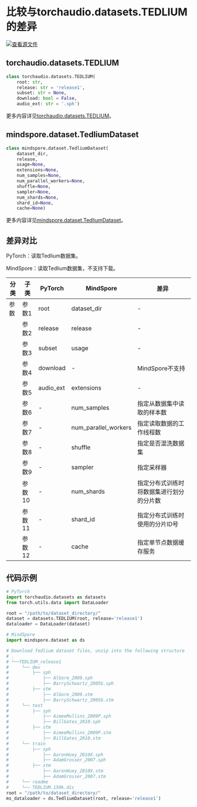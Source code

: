 # 比较与torchaudio.datasets.TEDLIUM的差异

[![查看源文件](https://mindspore-website.obs.cn-north-4.myhuaweicloud.com/website-images/master/resource/_static/logo_source.png)](https://gitee.com/mindspore/docs/blob/master/docs/mindspore/source_zh_cn/note/api_mapping/pytorch_diff/TEDLIUM.md)

## torchaudio.datasets.TEDLIUM

```python
class torchaudio.datasets.TEDLIUM(
    root: str,
    release: str = 'release1',
    subset: str = None,
    download: bool = False,
    audio_ext: str = '.sph')
```

更多内容详见[torchaudio.datasets.TEDLIUM](https://pytorch.org/audio/0.8.0/datasets.html#tedlium)。

## mindspore.dataset.TedliumDataset

```python
class mindspore.dataset.TedliumDataset(
    dataset_dir,
    release,
    usage=None,
    extensions=None,
    num_samples=None,
    num_parallel_workers=None,
    shuffle=None,
    sampler=None,
    num_shards=None,
    shard_id=None,
    cache=None)
```

更多内容详见[mindspore.dataset.TedliumDataset](https://mindspore.cn/docs/zh-CN/master/api_python/dataset/mindspore.dataset.TedliumDataset.html#mindspore.dataset.TedliumDataset)。

## 差异对比

PyTorch：读取Tedlium数据集。

MindSpore：读取Tedlium数据集，不支持下载。

| 分类 | 子类 |PyTorch | MindSpore | 差异 |
| --- | ---   | ---   | ---        |---  |
|参数 | 参数1 | root    | dataset_dir    | - |
|     | 参数2 | release      | release    |- |
|     | 参数3 | subset      | usage    | - |
|     | 参数4 | download    | -   | MindSpore不支持 |
|     | 参数5 | audio_ext    | extensions | - |
|     | 参数6 | -    | num_samples | 指定从数据集中读取的样本数 |
|     | 参数7 | -    | num_parallel_workers | 指定读取数据的工作线程数 |
|     | 参数8 | -    | shuffle  | 指定是否混洗数据集 |
|     | 参数9 | -    | sampler  | 指定采样器 |
|     | 参数10 | -    | num_shards | 指定分布式训练时将数据集进行划分的分片数 |
|     | 参数11 | -    | shard_id | 指定分布式训练时使用的分片ID号 |
|     | 参数12 | -    | cache | 指定单节点数据缓存服务 |

## 代码示例

```python
# PyTorch
import torchaudio.datasets as datasets
from torch.utils.data import DataLoader

root = "/path/to/dataset_directory/"
dataset = datasets.TEDLIUM(root, release='release1')
dataloader = DataLoader(dataset)

# MindSpore
import mindspore.dataset as ds

# Download Tedlium dataset files, unzip into the following structure
# .
# └──TEDLIUM_release1
#     └── dev
#         ├── sph
#             ├── AlGore_2009.sph
#             ├── BarrySchwartz_2005G.sph
#         ├── stm
#             ├── AlGore_2009.stm
#             ├── BarrySchwartz_2005G.stm
#     └── test
#         ├── sph
#             ├── AimeeMullins_2009P.sph
#             ├── BillGates_2010.sph
#         ├── stm
#             ├── AimeeMullins_2009P.stm
#             ├── BillGates_2010.stm
#     └── train
#         ├── sph
#             ├── AaronHuey_2010X.sph
#             ├── AdamGrosser_2007.sph
#         ├── stm
#             ├── AaronHuey_2010X.stm
#             ├── AdamGrosser_2007.stm
#     └── readme
#     └── TEDLIUM.150k.dic
root = "/path/to/dataset_directory/"
ms_dataloader = ds.TedliumDataset(root, release='release1')
```
